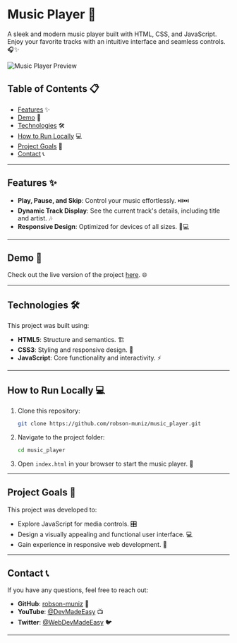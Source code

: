 # Music Player 🎵

A sleek and modern music player built with HTML, CSS, and JavaScript. Enjoy your favorite tracks with an intuitive interface and seamless controls. 🎧✨

![Music Player Preview](https://github.com/user-attachments/assets/2d8adc50-bef1-4e58-8226-95e6d140f152)


## Table of Contents 📋

- [Features](#features) ✨
- [Demo](#demo) 🚀
- [Technologies](#technologies) 🛠️
- [How to Run Locally](#how-to-run-locally) 💻
- [Project Goals](#project-goals) 🎯
- [Contact](#contact) 📞

---

## Features ✨

- **Play, Pause, and Skip**: Control your music effortlessly. ⏯️⏭️
- **Dynamic Track Display**: See the current track's details, including title and artist. 🎶
- **Responsive Design**: Optimized for devices of all sizes. 📱💻

---

## Demo 🚀

Check out the live version of the project [here](https://euphonious-bienenstitch-4a46e3.netlify.app). 🌐

---

## Technologies 🛠️

This project was built using:

- **HTML5**: Structure and semantics. 🏗️
- **CSS3**: Styling and responsive design. 🎨
- **JavaScript**: Core functionality and interactivity. ⚡

---

## How to Run Locally 💻

1. Clone this repository:
   ```bash
   git clone https://github.com/robson-muniz/music_player.git
   ```
2. Navigate to the project folder:
   ```bash
   cd music_player
   ```
3. Open `index.html` in your browser to start the music player. 🎵

---

## Project Goals 🎯

This project was developed to:

- Explore JavaScript for media controls. 🎛️
- Design a visually appealing and functional user interface. 💻
- Gain experience in responsive web development. 🌟

---

## Contact 📞

If you have any questions, feel free to reach out:

- **GitHub**: [robson-muniz](https://github.com/robson-muniz) 🐙
- **YouTube**: [@DevMadeEasy](https://youtube.com/@DevMadeEasy) 📺
- **Twitter**: [@WebDevMadeEasy](https://x.com/WebDevMadeEasy) 🐦

---
